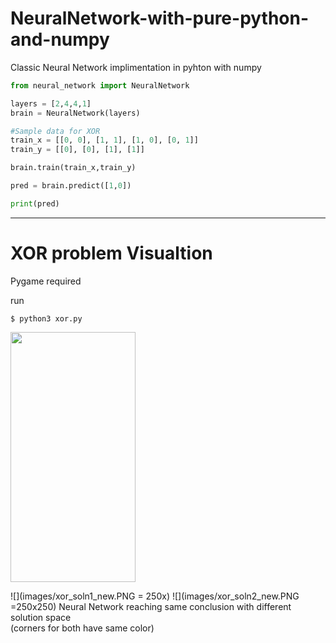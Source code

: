 # NeuralNetwork-with-pure-python-and-numpy

Classic Neural Network implimentation in pyhton with numpy

```python
from neural_network import NeuralNetwork

layers = [2,4,4,1]
brain = NeuralNetwork(layers)

#Sample data for XOR
train_x = [[0, 0], [1, 1], [1, 0], [0, 1]]
train_y = [[0], [0], [1], [1]]

brain.train(train_x,train_y)

pred = brain.predict([1,0])

print(pred)
```

---

# XOR problem Visualtion

Pygame required

run

```
$ python3 xor.py
```

<img src="https://camo.githubusercontent.com/..." data-canonical-src="https://gyazo.com/eb5c5741b6a9a16c692170a41a49c858.png" width="200" height="400" />

![](images/xor_soln1_new.PNG = 250x)
![](images/xor_soln2_new.PNG =250x250)
Neural Network reaching same conclusion with different solution space  
(corners for both have same color)
